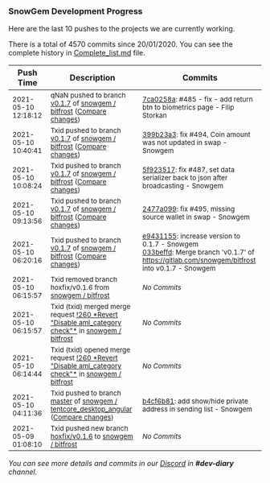 
### SnowGem Development Progress

Here are the last 10 pushes to the projects we are currently working.

There is a total of 4570 commits since 20/01/2020. You can see the complete history in
 [Complete_list.md](Complete_list.md) file.

| Push Time | Description | Commits |
| --- | --- | --- |
| <sub>2021-05-10 12:18:12</sub> | <sub>qNaN pushed to branch [v0\.1\.7](https://gitlab.com/snowgem/bitfrost/commits/v0.1.7) of [snowgem / bitfrost](https://gitlab.com/snowgem/bitfrost) ([Compare changes](https://gitlab.com/snowgem/bitfrost/compare/399b23a3f396b45b33aa9fe456abb38297c9713f...7ca0258a50c1597711f6d182c142246cd8fcfb17))</sub> | <sub>[7ca0258a](https://gitlab.com/snowgem/bitfrost/-/commit/7ca0258a50c1597711f6d182c142246cd8fcfb17): #485 - fix - add return btn to biometrics page - Filip Storkan</sub> |
| <sub>2021-05-10 10:40:41</sub> | <sub>Txid pushed to branch [v0\.1\.7](https://gitlab.com/snowgem/bitfrost/commits/v0.1.7) of [snowgem / bitfrost](https://gitlab.com/snowgem/bitfrost) ([Compare changes](https://gitlab.com/snowgem/bitfrost/compare/5f9235178e9dab8edada8aba65d755bc936c705d...399b23a3f396b45b33aa9fe456abb38297c9713f))</sub> | <sub>[399b23a3](https://gitlab.com/snowgem/bitfrost/-/commit/399b23a3f396b45b33aa9fe456abb38297c9713f): fix #494, Coin amount was not updated in swap - Snowgem</sub> |
| <sub>2021-05-10 10:08:24</sub> | <sub>Txid pushed to branch [v0\.1\.7](https://gitlab.com/snowgem/bitfrost/commits/v0.1.7) of [snowgem / bitfrost](https://gitlab.com/snowgem/bitfrost) ([Compare changes](https://gitlab.com/snowgem/bitfrost/compare/2477a099902c2b14f3d6c53ddb0c47ef9f62c9b6...5f9235178e9dab8edada8aba65d755bc936c705d))</sub> | <sub>[5f923517](https://gitlab.com/snowgem/bitfrost/-/commit/5f9235178e9dab8edada8aba65d755bc936c705d): fix #487, set data serializer back to json after broadcasting - Snowgem</sub> |
| <sub>2021-05-10 09:13:56</sub> | <sub>Txid pushed to branch [v0\.1\.7](https://gitlab.com/snowgem/bitfrost/commits/v0.1.7) of [snowgem / bitfrost](https://gitlab.com/snowgem/bitfrost) ([Compare changes](https://gitlab.com/snowgem/bitfrost/compare/033beffdf9485b36e01749e9c8cd3288c93fe1cb...2477a099902c2b14f3d6c53ddb0c47ef9f62c9b6))</sub> | <sub>[2477a099](https://gitlab.com/snowgem/bitfrost/-/commit/2477a099902c2b14f3d6c53ddb0c47ef9f62c9b6): fix #495, missing source wallet in swap - Snowgem</sub> |
| <sub>2021-05-10 06:20:16</sub> | <sub>Txid pushed to branch [v0\.1\.7](https://gitlab.com/snowgem/bitfrost/commits/v0.1.7) of [snowgem / bitfrost](https://gitlab.com/snowgem/bitfrost) ([Compare changes](https://gitlab.com/snowgem/bitfrost/compare/6fee6a92cd80019439366d31070bb6ebb3f79c97...033beffdf9485b36e01749e9c8cd3288c93fe1cb))</sub> | <sub>[e9431155](https://gitlab.com/snowgem/bitfrost/-/commit/e9431155524598d8af5ff36df0b0c413c659925a): increase version to 0.1.7 - Snowgem<br>[033beffd](https://gitlab.com/snowgem/bitfrost/-/commit/033beffdf9485b36e01749e9c8cd3288c93fe1cb): Merge branch 'v0.1.7' of https://gitlab.com/snowgem/bitfrost into v0.1.7 - Snowgem</sub> |
| <sub>2021-05-10 06:15:57</sub> | <sub>Txid removed branch hoxfix/v0.1.6 from [snowgem / bitfrost](https://gitlab.com/snowgem/bitfrost)</sub> | <sub>_No Commits_</sub> |
| <sub>2021-05-10 06:15:57</sub> | <sub>Txid (txid) merged merge request [\!260 \*Revert "Disable aml\_category check"\*](https://gitlab.com/snowgem/bitfrost/-/merge_requests/260) in [snowgem / bitfrost](https://gitlab.com/snowgem/bitfrost)</sub> | <sub>_No Commits_</sub> |
| <sub>2021-05-10 06:14:44</sub> | <sub>Txid (txid) opened merge request [\!260 \*Revert "Disable aml\_category check"\*](https://gitlab.com/snowgem/bitfrost/-/merge_requests/260) in [snowgem / bitfrost](https://gitlab.com/snowgem/bitfrost)</sub> | <sub>_No Commits_</sub> |
| <sub>2021-05-10 04:11:36</sub> | <sub>Txid pushed to branch [master](https://gitlab.com/snowgem/tentcore_desktop_angular/commits/master) of [snowgem / tentcore\_desktop\_angular](https://gitlab.com/snowgem/tentcore_desktop_angular) ([Compare changes](https://gitlab.com/snowgem/tentcore_desktop_angular/compare/b2338bb6bf2fc2d1bd2b17e1fc66da4d387e5e03...b4cf6b8176f2ff2616d1af8a0ea92650bb188d06))</sub> | <sub>[b4cf6b81](https://gitlab.com/snowgem/tentcore_desktop_angular/-/commit/b4cf6b8176f2ff2616d1af8a0ea92650bb188d06): add show/hide private address in sending list - Snowgem</sub> |
| <sub>2021-05-09 01:08:10</sub> | <sub>Txid pushed new branch [hoxfix/v0\.1\.6](https://gitlab.com/snowgem/bitfrost/commits/hoxfix/v0.1.6) to [snowgem / bitfrost](https://gitlab.com/snowgem/bitfrost)</sub> | <sub>_No Commits_</sub> |

_You can see more details and commits in our [Discord](https://discord.gg/zumGnbg) in **#dev-diary** channel._
